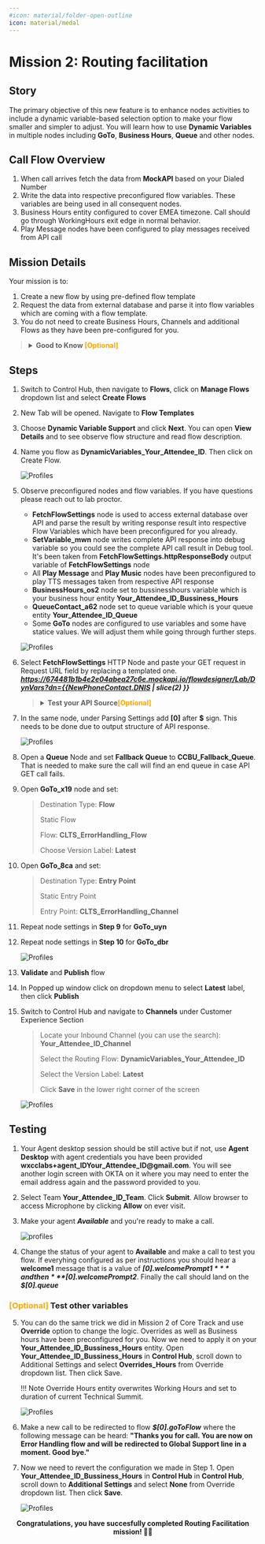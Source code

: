 ```yaml
---
#icon: material/folder-open-outline
icon: material/medal
---
```




# Mission 2: Routing facilitation


## Story 
The primary objective of this new feature is to enhance nodes activities to include a dynamic variable-based selection option to make your flow smaller and simpler to adjust. You will learn how to use **Dynamic Variables** in multiple nodes including **GoTo**, **Business Hours**, **Queue** and other nodes. 

## Call Flow Overview

1. When call arrives fetch the data from **MockAPI** based on your Dialed Number
2. Write the data into respective preconfigured flow variables. These variables are being used in all consequent nodes.
3. Business Hours entity configured to cover EMEA timezone. Call should go through WorkingHours exit edge in normal behavior.
4. Play Message nodes have been configured to play messages received from API call


## Mission Details

Your mission is to:
1. Create a new flow by using pre-defined flow template
2. Request the data from external database and parse it into flow variables which are coming with a flow template.
3. You do not need to create Business Hours, Channels and additional Flows as they have been pre-configured for you.

> **<details><summary>Good to Know <span style="color: orange;">[Optional]</span></summary>**
>
> We are going to imitate a real API server by providing realistic responses to requests. For that we chose Server [**MockAPI**](https://mockapi.io/){:target="_blank"}.
> 
> For more information of how you can use MockAPI please watch these Vidcasts: 
[**[ADVANCED] Use MockAPI to enhance your Demos - PART 1**](https://app.vidcast.io/share/ce058b71-109e-4929-b9ca-46b83d94f7e3){:target="_blank"} and [**[ADVANCED] Use MockAPI to enhance your Demos - PART 2**](https://app.vidcast.io/share/1e259a34-7e9e-44d9-aa5a-5d76e07256a3){:target="_blank"}
> 
> </details>


## Steps

1. Switch to Control Hub, then navigate to **Flows**, click on **Manage Flows** dropdown list and select **Create Flows**

2. New Tab will be opened. Navigate to **Flow Templates**

3. Choose **Dynamic Variable Support** and click **Next**. You can open **View Details** and to see observe flow structure and read flow description.

4. Name you flow as **<span class="attendee-id-container">DynamicVariables_<span class="attendee-id-placeholder" data-prefix="DynamicVariables_">Your_Attendee_ID</span><span class="copy" title="Click to copy!"></span></span>**. Then click on Create Flow.

    ![Profiles](../graphics/Lab2/BM2_2-7_DynFlowCreate.gif)

5. Observe preconfigured nodes and flow variables. If you have questions please reach out to lab proctor.
    
    - **FetchFlowSettings** node is used to access external database over API and parse the result by writing response result into respective Flow Variables which have been preconfigured for you already.
    - **SetVariable_mwn** node writes complete API response into debug variable so you could see the complete API call result in Debug tool. It's been taken from **FetchFlowSettings.httpResponseBody** output variable of **FetchFlowSettings** node
    - All **Play Message** and **Play Music** nodes have been preconfigured to play TTS messages taken from respective API response
    - **BusinessHours_os2** node set to bussinesshours variable which is your business hour entity **<span class="attendee-id-placeholder">Your_Attendee_ID</span>_Bussiness_Hours**
    - **QueueContact_a62** node set to queue variable which is your queue entity **<span class="attendee-id-placeholder">Your_Attendee_ID</span>_Queue**
    - Some **GoTo** nodes are configured to use variables and some have statice values. We will adjust them while going through further steps. 

    ![Profiles](../graphics/Lab2/BM2-7-ObserveFlow.gif)

6. Select **FetchFlowSettings** HTTP Node and paste your GET request in Request URL field by replacing a templated one.
    ***https://674481b1b4e2e04abea27c6e.mockapi.io/flowdesigner/Lab/DynVars?dn={{NewPhoneContact.DNIS | slice(2) }}***<span class="copy-static" data-copy-text="https://674481b1b4e2e04abea27c6e.mockapi.io/flowdesigner/Lab/DynVars?dn={{NewPhoneContact.DNIS | slice(2) }}"><span class="copy" title="Click to copy!"></span></span>

 
    > **<details><summary>**Test your API Source**<span style="color: orange;">[Optional]</span></summary>**
    > 
    > 1. Test your API resource. **https://674481b1b4e2e04abea27c6e.mockapi.io/flowdesigner/Lab/DynVars?dn={DNIS}**<span class="copy-static" data-copy-text="https://674481b1b4e2e04abea27c6e.mockapi.io/flowdesigner/Lab/DynVars?dn={DNIS}"><span class="copy" title="Click to copy!"></span></span>
    > 
    > 2. Replace DNIS with the provided DNIS number stripping +1
    >
    > <span style="color: orange;">[Example:]</span> If your number **+14694096861**, then your GET Query should be ***https://674481b1b4e2e04abea27c6e.mockapi.io/flowdesigner/Lab/DynVars?dn=4694096861***
    >
    > 3. Open Chrome browser and past your URL. You should get the follwoing result
    > 
    > ![Profiles](../graphics/Lab2/BM2-8-Chrometest.gif)
    > 
    > 4. Test JSON Path in the following tool [https://jsonpath.com/](https://jsonpath.com/){:target="_blank"}
    > 
    > 5. Paste your GET URL into the Browser address line and copy the output in square brackets (including brackets)
    >
    > 6. Open [https://jsonpath.com/](https://jsonpath.com/){:target="_blank"} and paste the copied response into **Inputs** window
    >
    > 7. In **JSONPath** box copy and paste one of the path expression from **FetchFlowSettings** to verify your results.
    >
    > ![Profiles](../graphics/Lab2/BM2-10-JSONPath.gif)
    > </details>

7. In the same node, under Parsing Settings add **[0]**<span class="copy-static" data-copy-text="[0]"><span class="copy" title="Click to copy!"></span></span> after **$** sign. This needs to be done due to output structure of API response. 
 
    ![Profiles](../graphics/Lab2/BM2-9-10-GETAPI_Config.gif)

8. Open a **Queue** Node and set **Fallback Queue** to **CCBU_Fallback_Queue**. That is needed to make sure the call will find an end queue in case API GET call fails.

9. Open **GoTo_x19** node and set:

    > Destination Type: **Flow**
    >
    > Static Flow
    >
    > Flow: **CLTS_ErrorHandling_Flow**
    >
    > Choose Version Label: **Latest**
    
10. Open **GoTo_8ca** and set:

    > Destination Type: **Entry Point**
    >
    > Static Entry Point
    >
    > Entry Point: **CLTS_ErrorHandling_Channel**

 
11. Repeat node settings in **Step 9** for **GoTo_uyn**

12. Repeat node settings in **Step 10** for **GoTo_dbr**

    ![Profiles](../graphics/Lab2/BM2-11-15-FallbackQ.gif)

13. **Validate** and **Publish** flow

14. In Popped up window click on dropdown menu to select **Latest** label, then click **Publish**

15. Switch to Control Hub and navigate to **Channels** under Customer Experience Section
    
    > 
    > Locate your Inbound Channel (you can use the search):  **<span class="attendee-id-container"><span class="attendee-id-placeholder" data-suffix="_Channel">Your_Attendee_ID</span>_Channel<span class="copy" title="Click to copy!"></span></span>**
    > 
    > Select the Routing Flow: **<span class="attendee-id-container">DynamicVariables_<span class="attendee-id-placeholder" data-prefix="DynamicVariables_">Your_Attendee_ID</span><span class="copy" title="Click to copy!"></span></span>**
    > 
    > Select the Version Label: **Latest**
    > 
    > Click **Save** in the lower right corner of the screen

    ![Profiles](../graphics/Lab2/BM2-18-ChannelChange.gif)


## Testing

1. Your Agent desktop session should be still active but if not, use **Agent Desktop** with agent credentials you have been provided **<span class="attendee-id-container">wxcclabs+agent_ID<span class="attendee-id-placeholder" data-prefix="wxcclabs+agent_ID" data-suffix="@gmail.com">Your_Attendee_ID</span>@gmail.com<span class="copy" title="Click to copy!"></span></span>**. You will see another login screen with OKTA on it where you may need to enter the email address again and the password provided to you. 

2. Select Team **<span class="attendee-id-placeholder">Your_Attendee_ID</span>_Team**. Click **Submit**. Allow browser to access Microphone by clicking **Allow** on ever visit.

3. Make your agent ***Available*** and you're ready to make a call.

    ![profiles](../graphics/Lab1/5-Agent_Login.gif)

4. Change the status of your agent to **Available** and make a call to test you flow. If everyhing configured as per instructions you should hear a **welcome1** message that is a value of ***$[0].welcomePrompt1*** and then ***$[0].welcomePrompt2***. Finally the call should land on the ***$[0].queue***

### <span style="color: orange;">[Optional]</span> Test other variables

5. You can do the same trick we did in Mission 2 of Core Track and use **Override** option to change the logic. Overrides as well as Business hours have been preconfigured for you. Now we need to apply it on your **<span class="attendee-id-container"><span class="attendee-id-placeholder" data-suffix="_Bussiness_Hours">Your_Attendee_ID</span>_Bussiness_Hours<span class="copy" title="Click to copy!"></span></span>** entity. Open **<span class="attendee-id-placeholder">Your_Attendee_ID</span>_Bussiness_Hours** in **Control Hub**, scroll down to Additional Settings and select **Overrides_Hours** from Override dropdown list. Then click Save.
    
    !!! Note
        Override Hours entity overwrites Working Hours and set to duration of current Technical Summit. 

    ![Profiles](../graphics/Lab1/12-Overrides_Config.gif)

6. Make a new call to be redirected to flow ***$[0].goToFlow*** where the following message can be heard: **"Thanks you for call. You are now on Error Handling flow and will be redirected to Global Support line in a moment. Good bye."**

7. Now we need to revert the configuration we made in Step 1. Open **<span class="attendee-id-placeholder">Your_Attendee_ID</span>_Bussiness_Hours** in **Control Hub** in **Control Hub**, scroll down to **Additional Settings** and select **None** from Override dropdown list. Then click **Save**.

    ![Profiles](../graphics/Lab1/13-Revert_Overrides_Config.gif)


<p style="text-align:center"><strong>Congratulations, you have succesfully completed Routing Facilitation mission! 🎉🎉 </strong></p>
